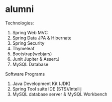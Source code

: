 # alumni

Technologies:
1. Spring Web MVC
2. Spring Data JPA & Hibernate
3. Spring Security
4. Thymeleaf
5. Bootstrap(webjars)
6. Junit Jupiter & AssertJ
7. MySQL Database


Software Programs
1. Java Development Kit (JDK)
2. Spring Tool suite IDE (STS)/Intellij
3. MySQL database server & MySQL Workbench
